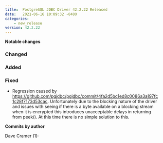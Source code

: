 ```yaml
---
title:  PostgreSQL JDBC Driver 42.2.22 Released
date:   2021-06-16 10:09:32 -0400
categories:
    - new_release
version: 42.2.22
---
```

**Notable changes**

### Changed

### Added

### Fixed
- Regression caused by https://github.com/pgjdbc/pgjdbc/commit/4fa2d5bc1ed8c0086a3a197fc1c28f7173d53cac. Unfortunately
  due to the blocking nature of the driver and issues with seeing if there is a byte available on a blocking stream when it is encrypted
  this introduces unacceptable delays in returning from peek(). At this time there is no simple solution to this.
  

<!--more-->

**Commits by author**

Dave Cramer (1):


    